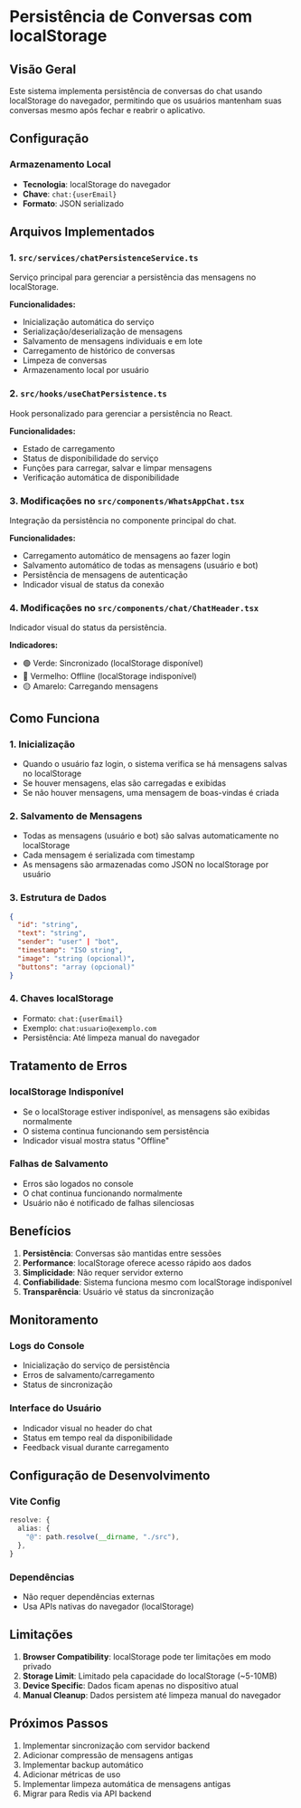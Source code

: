 # Persistência de Conversas com localStorage

## Visão Geral

Este sistema implementa persistência de conversas do chat usando localStorage do navegador, permitindo que os usuários mantenham suas conversas mesmo após fechar e reabrir o aplicativo.

## Configuração

### Armazenamento Local
- **Tecnologia**: localStorage do navegador
- **Chave**: `chat:{userEmail}`
- **Formato**: JSON serializado

## Arquivos Implementados

### 1. `src/services/chatPersistenceService.ts`
Serviço principal para gerenciar a persistência das mensagens no localStorage.

**Funcionalidades:**
- Inicialização automática do serviço
- Serialização/deserialização de mensagens
- Salvamento de mensagens individuais e em lote
- Carregamento de histórico de conversas
- Limpeza de conversas
- Armazenamento local por usuário

### 2. `src/hooks/useChatPersistence.ts`
Hook personalizado para gerenciar a persistência no React.

**Funcionalidades:**
- Estado de carregamento
- Status de disponibilidade do serviço
- Funções para carregar, salvar e limpar mensagens
- Verificação automática de disponibilidade

### 3. Modificações no `src/components/WhatsAppChat.tsx`
Integração da persistência no componente principal do chat.

**Funcionalidades:**
- Carregamento automático de mensagens ao fazer login
- Salvamento automático de todas as mensagens (usuário e bot)
- Persistência de mensagens de autenticação
- Indicador visual de status da conexão

### 4. Modificações no `src/components/chat/ChatHeader.tsx`
Indicador visual do status da persistência.

**Indicadores:**
- 🟢 Verde: Sincronizado (localStorage disponível)
- 🔴 Vermelho: Offline (localStorage indisponível)
- 🟡 Amarelo: Carregando mensagens

## Como Funciona

### 1. Inicialização
- Quando o usuário faz login, o sistema verifica se há mensagens salvas no localStorage
- Se houver mensagens, elas são carregadas e exibidas
- Se não houver mensagens, uma mensagem de boas-vindas é criada

### 2. Salvamento de Mensagens
- Todas as mensagens (usuário e bot) são salvas automaticamente no localStorage
- Cada mensagem é serializada com timestamp
- As mensagens são armazenadas como JSON no localStorage por usuário

### 3. Estrutura de Dados
```json
{
  "id": "string",
  "text": "string",
  "sender": "user" | "bot",
  "timestamp": "ISO string",
  "image": "string (opcional)",
  "buttons": "array (opcional)"
}
```

### 4. Chaves localStorage
- Formato: `chat:{userEmail}`
- Exemplo: `chat:usuario@exemplo.com`
- Persistência: Até limpeza manual do navegador

## Tratamento de Erros

### localStorage Indisponível
- Se o localStorage estiver indisponível, as mensagens são exibidas normalmente
- O sistema continua funcionando sem persistência
- Indicador visual mostra status "Offline"

### Falhas de Salvamento
- Erros são logados no console
- O chat continua funcionando normalmente
- Usuário não é notificado de falhas silenciosas

## Benefícios

1. **Persistência**: Conversas são mantidas entre sessões
2. **Performance**: localStorage oferece acesso rápido aos dados
3. **Simplicidade**: Não requer servidor externo
4. **Confiabilidade**: Sistema funciona mesmo com localStorage indisponível
5. **Transparência**: Usuário vê status da sincronização

## Monitoramento

### Logs do Console
- Inicialização do serviço de persistência
- Erros de salvamento/carregamento
- Status de sincronização

### Interface do Usuário
- Indicador visual no header do chat
- Status em tempo real da disponibilidade
- Feedback visual durante carregamento

## Configuração de Desenvolvimento

### Vite Config
```typescript
resolve: {
  alias: {
    "@": path.resolve(__dirname, "./src"),
  },
}
```

### Dependências
- Não requer dependências externas
- Usa APIs nativas do navegador (localStorage)

## Limitações

1. **Browser Compatibility**: localStorage pode ter limitações em modo privado
2. **Storage Limit**: Limitado pela capacidade do localStorage (~5-10MB)
3. **Device Specific**: Dados ficam apenas no dispositivo atual
4. **Manual Cleanup**: Dados persistem até limpeza manual do navegador

## Próximos Passos

1. Implementar sincronização com servidor backend
2. Adicionar compressão de mensagens antigas
3. Implementar backup automático
4. Adicionar métricas de uso
5. Implementar limpeza automática de mensagens antigas
6. Migrar para Redis via API backend
